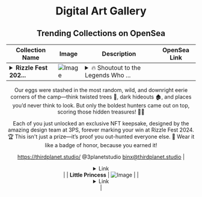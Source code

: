 <div align="center">

# Digital Art Gallery

## Trending Collections on OpenSea

| Collection Name                       | Image                                                                                     | Description                       | OpenSea Link                                                                                          |
|---------------------------------------|-------------------------------------------------------------------------------------------|-----------------------------------|--------------------------------------------------------------------------------------------------------|
| **<details><summary>Rizzle Fest 202...</summary>Rizzle Fest 2024 Egg Hunt</details>** | ![Image](https://i.seadn.io/s/raw/files/4b72fa99b62649fafe277be49bbe649b.png?w=500&auto=format?w=200&auto=format) | <details><summary>🔥 Shoutout to the Legends Who ...</summary>🔥 Shoutout to the Legends Who Conquered the Third Planet Studio Egg Hunt at Rizzle Fest 2024! 🔥

Our eggs were stashed in the most random, wild, and downright eerie corners of the camp—think twisted trees 🌲, dark hideouts 🏚️, and places you’d never think to look. But only the boldest hunters came out on top, scoring those hidden treasures! 🥚💥

Each of you just unlocked an exclusive NFT keepsake, designed by the amazing design team at 3PS, forever marking your win at Rizzle Fest 2024. 🏆 This isn't just a prize—it’s proof you out-hunted everyone else. 📱 Wear it like a badge of honor, because you earned it!

https://thirdplanet.studio/
@3planetstudio
binx@thirdplanet.studio</details> | <details><summary>Link</summary>[Rizzle Fest 2024 Egg Hunt](https://opensea.io/collection/rizzle-fest-2024-egg-hunt)</details> |
| **Little Princess** | ![Image](https://i.seadn.io/s/raw/files/c01559356bc3c983f9e71c5db5103e09.jpg?w=500&auto=format?w=200&auto=format) |  | <details><summary>Link</summary>[Little Princess](https://opensea.io/collection/little-princess-8)</details> |

</div>